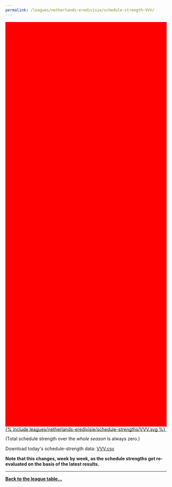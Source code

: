 ```yaml
---
permalink: /leagues/netherlands-eredivisie/schedule-strength-VVV/
---
```


<style>
.svg-wrap {
    background-color:red;
    height:0;
    padding-top:250%; /* 350px/550px */
    position: relative;
}

svg {
    background-color: white;
    height: 100%;
    display:block;
    width: 100%;
    position: absolute;
    top:0;
    left:0;
}
</style>


<div class="svg-wrap">
{% include leagues/netherlands-eredivisie/schedule-strengths/VVV.svg %}
</div>

-----

(Total schedule strength over the *whole season* is always zero.)


Download today's schedule-strength data: [VVV.csv](/assets/leagues/netherlands-eredivisie/2019/schedule-strengths/VVV.csv)

**Note that this changes, week by week, as the schedule strengths get re-evaluated on the
basis of the latest results.**

-----

[**Back to the league table...**](/leagues/netherlands-eredivisie)


